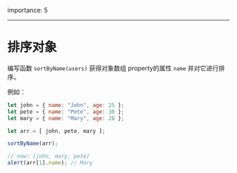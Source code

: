 importance: 5

---

# 排序对象

编写函数 `sortByName(users)` 获得对象数组 property的属性 `name` 并对它进行排序。

例如：

```js no-beautify
let john = { name: "John", age: 25 };
let pete = { name: "Pete", age: 30 };
let mary = { name: "Mary", age: 28 };

let arr = [ john, pete, mary ];

sortByName(arr);

// now: [john, mary, pete]
alert(arr[1].name); // Mary
```

